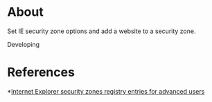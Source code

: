 # About

Set IE security zone options and add a website to a security zone.

Developing

# References

*[Internet Explorer security zones registry entries for advanced users](https://support.microsoft.com/en-us/help/182569/internet-explorer-security-zones-registry-entries-for-advanced-users)
